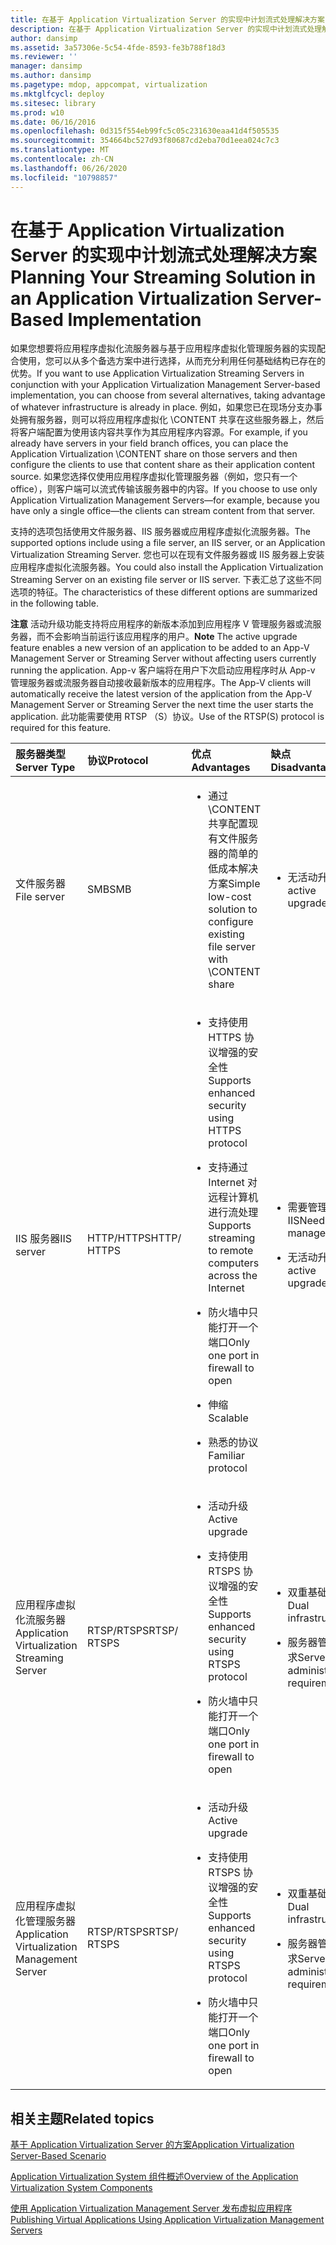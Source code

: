 ```yaml
---
title: 在基于 Application Virtualization Server 的实现中计划流式处理解决方案
description: 在基于 Application Virtualization Server 的实现中计划流式处理解决方案
author: dansimp
ms.assetid: 3a57306e-5c54-4fde-8593-fe3b788f18d3
ms.reviewer: ''
manager: dansimp
ms.author: dansimp
ms.pagetype: mdop, appcompat, virtualization
ms.mktglfcycl: deploy
ms.sitesec: library
ms.prod: w10
ms.date: 06/16/2016
ms.openlocfilehash: 0d315f554eb99fc5c05c231630eaa41d4f505535
ms.sourcegitcommit: 354664bc527d93f80687cd2eba70d1eea024c7c3
ms.translationtype: MT
ms.contentlocale: zh-CN
ms.lasthandoff: 06/26/2020
ms.locfileid: "10798857"
---
```

# <span data-ttu-id="dac34-103">在基于 Application Virtualization Server 的实现中计划流式处理解决方案</span><span class="sxs-lookup"><span data-stu-id="dac34-103">Planning Your Streaming Solution in an Application Virtualization Server-Based Implementation</span></span>


<span data-ttu-id="dac34-104">如果您想要将应用程序虚拟化流服务器与基于应用程序虚拟化管理服务器的实现配合使用，您可以从多个备选方案中进行选择，从而充分利用任何基础结构已存在的优势。</span><span class="sxs-lookup"><span data-stu-id="dac34-104">If you want to use Application Virtualization Streaming Servers in conjunction with your Application Virtualization Management Server-based implementation, you can choose from several alternatives, taking advantage of whatever infrastructure is already in place.</span></span> <span data-ttu-id="dac34-105">例如，如果您已在现场分支办事处拥有服务器，则可以将应用程序虚拟化 \\CONTENT 共享在这些服务器上，然后将客户端配置为使用该内容共享作为其应用程序内容源。</span><span class="sxs-lookup"><span data-stu-id="dac34-105">For example, if you already have servers in your field branch offices, you can place the Application Virtualization \\CONTENT share on those servers and then configure the clients to use that content share as their application content source.</span></span> <span data-ttu-id="dac34-106">如果您选择仅使用应用程序虚拟化管理服务器（例如，您只有一个 office），则客户端可以流式传输该服务器中的内容。</span><span class="sxs-lookup"><span data-stu-id="dac34-106">If you choose to use only Application Virtualization Management Servers—for example, because you have only a single office—the clients can stream content from that server.</span></span>

<span data-ttu-id="dac34-107">支持的选项包括使用文件服务器、IIS 服务器或应用程序虚拟化流服务器。</span><span class="sxs-lookup"><span data-stu-id="dac34-107">The supported options include using a file server, an IIS server, or an Application Virtualization Streaming Server.</span></span> <span data-ttu-id="dac34-108">您也可以在现有文件服务器或 IIS 服务器上安装应用程序虚拟化流服务器。</span><span class="sxs-lookup"><span data-stu-id="dac34-108">You could also install the Application Virtualization Streaming Server on an existing file server or IIS server.</span></span> <span data-ttu-id="dac34-109">下表汇总了这些不同选项的特征。</span><span class="sxs-lookup"><span data-stu-id="dac34-109">The characteristics of these different options are summarized in the following table.</span></span>

<span data-ttu-id="dac34-110">**注意** 活动升级功能支持将应用程序的新版本添加到应用程序 V 管理服务器或流服务器，而不会影响当前运行该应用程序的用户。</span><span class="sxs-lookup"><span data-stu-id="dac34-110">**Note** The active upgrade feature enables a new version of an application to be added to an App-V Management Server or Streaming Server without affecting users currently running the application.</span></span> <span data-ttu-id="dac34-111">App-v 客户端将在用户下次启动应用程序时从 App-v 管理服务器或流服务器自动接收最新版本的应用程序。</span><span class="sxs-lookup"><span data-stu-id="dac34-111">The App-V clients will automatically receive the latest version of the application from the App-V Management Server or Streaming Server the next time the user starts the application.</span></span> <span data-ttu-id="dac34-112">此功能需要使用 RTSP （S）协议。</span><span class="sxs-lookup"><span data-stu-id="dac34-112">Use of the RTSP(S) protocol is required for this feature.</span></span>

 

<table>
<colgroup>
<col width="20%" />
<col width="20%" />
<col width="20%" />
<col width="20%" />
<col width="20%" />
</colgroup>
<thead>
<tr class="header">
<th align="left"><span data-ttu-id="dac34-113">服务器类型</span><span class="sxs-lookup"><span data-stu-id="dac34-113">Server Type</span></span></th>
<th align="left"><span data-ttu-id="dac34-114">协议</span><span class="sxs-lookup"><span data-stu-id="dac34-114">Protocol</span></span></th>
<th align="left"><span data-ttu-id="dac34-115">优点</span><span class="sxs-lookup"><span data-stu-id="dac34-115">Advantages</span></span></th>
<th align="left"><span data-ttu-id="dac34-116">缺点</span><span class="sxs-lookup"><span data-stu-id="dac34-116">Disadvantages</span></span></th>
<th align="left"><span data-ttu-id="dac34-117">Links</span><span class="sxs-lookup"><span data-stu-id="dac34-117">Links</span></span></th>
</tr>
</thead>
<tbody>
<tr class="odd">
<td align="left"><p><span data-ttu-id="dac34-118">文件服务器</span><span class="sxs-lookup"><span data-stu-id="dac34-118">File server</span></span></p></td>
<td align="left"><p><span data-ttu-id="dac34-119">SMB</span><span class="sxs-lookup"><span data-stu-id="dac34-119">SMB</span></span></p></td>
<td align="left"><ul>
<li><p><span data-ttu-id="dac34-120">通过 \CONTENT 共享配置现有文件服务器的简单的低成本解决方案</span><span class="sxs-lookup"><span data-stu-id="dac34-120">Simple low-cost solution to configure existing file server with \CONTENT share</span></span></p></li>
</ul></td>
<td align="left"><ul>
<li><p><span data-ttu-id="dac34-121">无活动升级</span><span class="sxs-lookup"><span data-stu-id="dac34-121">No active upgrade</span></span></p></li>
</ul></td>
<td align="left"><p><a href="how-to-configure-the-file-server.md" data-raw-source="[How to Configure the File Server](how-to-configure-the-file-server.md)"><span data-ttu-id="dac34-122">如何配置文件服务器</span><span class="sxs-lookup"><span data-stu-id="dac34-122">How to Configure the File Server</span></span></a></p></td>
</tr>
<tr class="even">
<td align="left"><p><span data-ttu-id="dac34-123">IIS 服务器</span><span class="sxs-lookup"><span data-stu-id="dac34-123">IIS server</span></span></p></td>
<td align="left"><p><span data-ttu-id="dac34-124">HTTP/HTTPS</span><span class="sxs-lookup"><span data-stu-id="dac34-124">HTTP/ HTTPS</span></span></p></td>
<td align="left"><ul>
<li><p><span data-ttu-id="dac34-125">支持使用 HTTPS 协议增强的安全性</span><span class="sxs-lookup"><span data-stu-id="dac34-125">Supports enhanced security using HTTPS protocol</span></span></p></li>
<li><p><span data-ttu-id="dac34-126">支持通过 Internet 对远程计算机进行流处理</span><span class="sxs-lookup"><span data-stu-id="dac34-126">Supports streaming to remote computers across the Internet</span></span></p></li>
<li><p><span data-ttu-id="dac34-127">防火墙中只能打开一个端口</span><span class="sxs-lookup"><span data-stu-id="dac34-127">Only one port in firewall to open</span></span></p></li>
<li><p><span data-ttu-id="dac34-128">伸缩</span><span class="sxs-lookup"><span data-stu-id="dac34-128">Scalable</span></span></p></li>
<li><p><span data-ttu-id="dac34-129">熟悉的协议</span><span class="sxs-lookup"><span data-stu-id="dac34-129">Familiar protocol</span></span></p></li>
</ul></td>
<td align="left"><ul>
<li><p><span data-ttu-id="dac34-130">需要管理 IIS</span><span class="sxs-lookup"><span data-stu-id="dac34-130">Need to manage IIS</span></span></p></li>
<li><p><span data-ttu-id="dac34-131">无活动升级</span><span class="sxs-lookup"><span data-stu-id="dac34-131">No active upgrade</span></span></p></li>
</ul></td>
<td align="left"><p><a href="how-to-configure-the-server-for-iis.md" data-raw-source="[How to Configure the Server for IIS](how-to-configure-the-server-for-iis.md)"><span data-ttu-id="dac34-132">如何为 IIS 配置服务器</span><span class="sxs-lookup"><span data-stu-id="dac34-132">How to Configure the Server for IIS</span></span></a></p></td>
</tr>
<tr class="odd">
<td align="left"><p><span data-ttu-id="dac34-133">应用程序虚拟化流服务器</span><span class="sxs-lookup"><span data-stu-id="dac34-133">Application Virtualization Streaming Server</span></span></p></td>
<td align="left"><p><span data-ttu-id="dac34-134">RTSP/RTSPS</span><span class="sxs-lookup"><span data-stu-id="dac34-134">RTSP/ RTSPS</span></span></p></td>
<td align="left"><ul>
<li><p><span data-ttu-id="dac34-135">活动升级</span><span class="sxs-lookup"><span data-stu-id="dac34-135">Active upgrade</span></span></p></li>
<li><p><span data-ttu-id="dac34-136">支持使用 RTSPS 协议增强的安全性</span><span class="sxs-lookup"><span data-stu-id="dac34-136">Supports enhanced security using RTSPS protocol</span></span></p></li>
<li><p><span data-ttu-id="dac34-137">防火墙中只能打开一个端口</span><span class="sxs-lookup"><span data-stu-id="dac34-137">Only one port in firewall to open</span></span></p></li>
</ul></td>
<td align="left"><ul>
<li><p><span data-ttu-id="dac34-138">双重基础结构</span><span class="sxs-lookup"><span data-stu-id="dac34-138">Dual infrastructure</span></span></p></li>
<li><p><span data-ttu-id="dac34-139">服务器管理要求</span><span class="sxs-lookup"><span data-stu-id="dac34-139">Server administration requirement</span></span></p></li>
</ul></td>
<td align="left"><p><a href="how-to-configure-the-application-virtualization-streaming-servers.md" data-raw-source="[How to Configure the Application Virtualization Streaming Servers](how-to-configure-the-application-virtualization-streaming-servers.md)"><span data-ttu-id="dac34-140">如何配置 Application Virtualization Streaming Server</span><span class="sxs-lookup"><span data-stu-id="dac34-140">How to Configure the Application Virtualization Streaming Servers</span></span></a></p></td>
</tr>
<tr class="even">
<td align="left"><p><span data-ttu-id="dac34-141">应用程序虚拟化管理服务器</span><span class="sxs-lookup"><span data-stu-id="dac34-141">Application Virtualization Management Server</span></span></p></td>
<td align="left"><p><span data-ttu-id="dac34-142">RTSP/RTSPS</span><span class="sxs-lookup"><span data-stu-id="dac34-142">RTSP/ RTSPS</span></span></p></td>
<td align="left"><ul>
<li><p><span data-ttu-id="dac34-143">活动升级</span><span class="sxs-lookup"><span data-stu-id="dac34-143">Active upgrade</span></span></p></li>
<li><p><span data-ttu-id="dac34-144">支持使用 RTSPS 协议增强的安全性</span><span class="sxs-lookup"><span data-stu-id="dac34-144">Supports enhanced security using RTSPS protocol</span></span></p></li>
<li><p><span data-ttu-id="dac34-145">防火墙中只能打开一个端口</span><span class="sxs-lookup"><span data-stu-id="dac34-145">Only one port in firewall to open</span></span></p></li>
</ul></td>
<td align="left"><ul>
<li><p><span data-ttu-id="dac34-146">双重基础结构</span><span class="sxs-lookup"><span data-stu-id="dac34-146">Dual infrastructure</span></span></p></li>
<li><p><span data-ttu-id="dac34-147">服务器管理要求</span><span class="sxs-lookup"><span data-stu-id="dac34-147">Server administration requirement</span></span></p></li>
</ul></td>
<td align="left"><p><a href="how-to-configure-the-application-virtualization-management-servers.md" data-raw-source="[How to Configure the Application Virtualization Management Servers](how-to-configure-the-application-virtualization-management-servers.md)"><span data-ttu-id="dac34-148">如何配置 Application Virtualization Management Server</span><span class="sxs-lookup"><span data-stu-id="dac34-148">How to Configure the Application Virtualization Management Servers</span></span></a></p></td>
</tr>
</tbody>
</table>

 

## <span data-ttu-id="dac34-149">相关主题</span><span class="sxs-lookup"><span data-stu-id="dac34-149">Related topics</span></span>


[<span data-ttu-id="dac34-150">基于 Application Virtualization Server 的方案</span><span class="sxs-lookup"><span data-stu-id="dac34-150">Application Virtualization Server-Based Scenario</span></span>](application-virtualization-server-based-scenario.md)

[<span data-ttu-id="dac34-151">Application Virtualization System 组件概述</span><span class="sxs-lookup"><span data-stu-id="dac34-151">Overview of the Application Virtualization System Components</span></span>](overview-of-the-application-virtualization-system-components.md)

[<span data-ttu-id="dac34-152">使用 Application Virtualization Management Server 发布虚拟应用程序</span><span class="sxs-lookup"><span data-stu-id="dac34-152">Publishing Virtual Applications Using Application Virtualization Management Servers</span></span>](publishing-virtual-applications-using-application-virtualization-management-servers.md)

 

 





